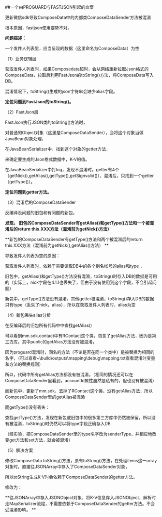 ##一个由PROGUARD与FASTJSON引起的血案

更新微信sdk导致ComposeData中的内部类ComposeDataSender方法被混淆

根本原因，fastjson使用姿势不对。

**问题描述：**

一个发件人列表里，应当呈现的数据（这里命名为ComposeData）为空

（1）业务逻辑层

获取发件人列表时，如果Composedata超时，会从网络重新拉取Json格式的ComposeData，拉取后利用FastJson的toString()方法，将ComposeData写入DB。

混淆情况下，toString()生成的json字符串会缺少alias字段。

**定位问题到FastJson的toString()。**

（2）FastJson层

FastJson执行JSON类的toString()方法时，

对普通的Object对象（这里是ComposeDataSender），会将这个对象当做JavaBean对象处理，

在JavaBeanSerializer中，找到这个对象的getter方法，

来确定要生成的Json格式数据中，K-V的值。

在JavaBeanSerializer中打log，发现不混淆时，getter有4个（getNick(),getAlias(),getType(),getSignvalid()），混淆后，只找到一个getter（getType()）。

**定位问题到getter方法。**

（3）混淆后的ComposeDataSender

反编译没问题的旧包和有问题的新包，

**发现， 旧包的ComposeDataSender有getAlias()和getType()方法和一个被混淆后的return this.XXX方法（混淆前为getNick()方法）**

**新包的ComposeDataSender有getType()方法和两个被混淆后的return this.XXX方法（混淆前为getNick(),getAlias()方法）
**

导致发件人列表为空的原因：

获取发件人列表时，依赖于需要读取DB中的各个别名帐号的alias和type ，

旧包中，getAlias()和getType()方法没有混淆，toString()时存入DB的数据是可用的（实际上，nick字段在4.1.1也丢失了，但由于没有使用到这个字段，不会引起问题）

新包中，getType()方法没有混淆，其他getter被混淆，toString()存入DB的数据只有type（丢失了nick，alias），所以在获取发件人列表时，alias为空

（4）新包丢失alias分析

在反编译后的旧包所有代码中中查找getAlias()

可以看到mm.sdk.contact中有RContact这个类，包含了getAlias方法，因为是第三方库，其中public的getAlias方法没有被混淆，

因为proguard混淆时，同名的方法（不论是否在同一个类中）是被替换为相同的名字，（可以查看~\build\outputs\mapping\debug\mapping.txt查看混淆时变量和方法的替换规则）

所以，代码中所有getAlias方法都没有被混淆，（相同的情况还可以在ComposeDataSender里看到，accountId属性虽然是私有的，但也没有被混淆）

而新包中，更新了mm.sdk，去掉了RContact这个类，没有getAlias方法，所以ComposeDataSender里的getAlias被混淆

而getType()没有丢失：

查找getType()方法，发现在新包或旧包中的很多第三方库中仍然被保留，所以没有被混淆，toString()时仍然可以将type字段正确存入DB

（经实验，把ComposeDataSender里的type名字改为senderType，并相应地改变get方法和set方法，就会被混淆）

（5）解决方案

修改ComposeData toString()方法，原有toString()方法，在处理items这一array对象时，直接往JSONArray中存入了ComposeDataSender对象，

所以toString生成K-V时会依赖于ComposeDataSender的getter方法。

修改为：

**往JSONArray中存入JSONObject对象，将K-V信息存入JSONObject，解析时走MapSerializer流程，不需要依赖于ComposeDataSender的getter方法。不会受混淆影响。
**
 